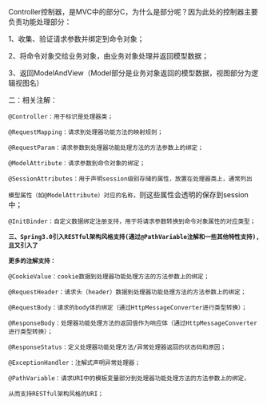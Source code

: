 Controller控制器，是MVC中的部分C，为什么是部分呢？因为此处的控制器主要负责功能处理部分：

1、收集、验证请求参数并绑定到命令对象；

2、将命令对象交给业务对象，由业务对象处理并返回模型数据；

3、返回ModelAndView（Model部分是业务对象返回的模型数据，视图部分为逻辑视图名）

二：相关注解：

`@Controller：用于标识是处理器类；`

`@RequestMapping：请求到处理器功能方法的映射规则；`

`@RequestParam：请求参数到处理器功能处理方法的方法参数上的绑定；`

`@ModelAttribute：请求参数到命令对象的绑定；`

`@SessionAttributes：用于声明session级别存储的属性，放置在处理器类上，通常列出`

`模型属性（如@ModelAttribute）对应的名称，`则这些属性会透明的保存到session中；

`@InitBinder：自定义数据绑定注册支持，用于将请求参数转换到命令对象属性的对应类型；`



**`三、Spring3.0引入RESTful架构风格支持(通过@PathVariable注解和一些其他特性支持),且又引入了`**

**`更多的注解支持：`**

`@CookieValue：cookie数据到处理器功能处理方法的方法参数上的绑定；`

`@RequestHeader：请求头（header）数据到处理器功能处理方法的方法参数上的绑定；`

`@RequestBody：请求的body体的绑定（通过HttpMessageConverter进行类型转换）；`

`@ResponseBody：处理器功能处理方法的返回值作为响应体（通过HttpMessageConverter进行类型转换）；`

`@ResponseStatus：定义处理器功能处理方法/异常处理器返回的状态码和原因；`

`@ExceptionHandler：注解式声明异常处理器；`

`@PathVariable：请求URI中的模板变量部分到处理器功能处理方法的方法参数上的绑定，`

`从而支持RESTful架构风格的URI；`

